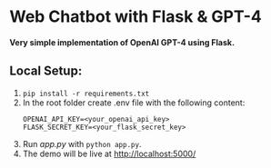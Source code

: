 # Web Chatbot with Flask & GPT-4

#### Very simple implementation of OpenAI GPT-4 using Flask.

## Local Setup:
 1. `pip install -r requirements.txt`
 2. In the root folder create .env file with the following content:
    ```
    OPENAI_API_KEY=<your_openai_api_key>
    FLASK_SECRET_KEY=<your_flask_secret_key>
    ```
 3. Run *app.py* with `python app.py`.
 4. The demo will be live at [http://localhost:5000/](http://localhost:5000/)
